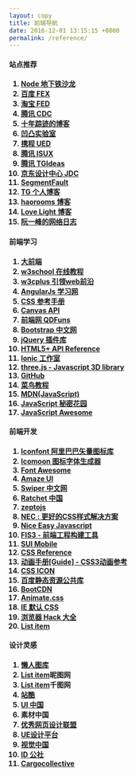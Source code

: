 ```yaml
---
layout: copy
title: 前端导航
date: 2016-12-01 13:15:15 +0800
permalink: /reference/
---
```


<h4 class="btn btn-primary btn-lg">站点推荐<h4>
<ol class="rounded-list">
<li><a href="http://nodejs.club/" target="_blank">Node 地下铁沙龙</a></li>
<li><a href="http://fex.baidu.com/" target="_blank">百度 FEX</a></li>
<li><a href="http://taobaofed.org/" target="_blank">淘宝 FED</a></li>
<li><a href="http://cdc.tencent.com/" target="_blank">腾讯 CDC</a></li>
<li><a href="https://www.h5jun.com/" target="_blank">十年踪迹的博客</a></li>
<li><a href="https://aotu.io/index.html" target="_blank">凹凸实验室</a></li>
<li><a href="http://ued.ctrip.com/blog/" target="_blank">携程 UED</a></li>
<li><a href="https://isux.tencent.com/" target="_blank">腾讯 ISUX</a></li>
<li><a href="http://tgideas.qq.com/" target="_blank">腾讯 TGIdeas</a></li>
<li><a href="https://jdc.jd.com/" target="_blank">京东设计中心 JDC</a></li>
<li><a href="https://segmentfault.com/" target="_blank">SegmentFault</a></li>
<li><a href="http://ghmagical.com/" target="_blank">TG 个人博客</a></li>
<li><a href="http://www.haorooms.com/" target="_blank">haorooms 博客</a></li>
<li><a href="http://doubleray.win/" target="_blank">Love Light 博客</a></li>
<li><a href="http://www.ruanyifeng.com/blog/" target="_blank">阮一峰的网络日志</a></li>
</ol>
<h4 class="btn btn-info btn-lg">前端学习<h4>
<ol class="rectangle-list">
<li><a href="http://www.daqianduan.com/" target="_blank">大前端</a></li>
<li><a href="http://www.w3school.com.cn/" target="_blank">w3school 在线教程</a></li>
<li><a href="http://www.w3cplus.com/" target="_blank">w3cplus 引领web前沿</a></li>
<li><a href="http://www.ngnice.com/" target="_blank">AngularJs 学习网</a></li>
<li><a href="http://css.doyoe.com/" target="_blank">CSS 参考手册</a></li>
<li><a href="http://javascript.ruanyifeng.com/htmlapi/canvas.html" target="_blank">Canvas API</a></li>
<li><a href="http://www.qdfuns.com/" target="_blank">前端网 QDFuns</a></li>
<li><a href="http://www.bootcss.com/" target="_blank">Bootstrap 中文网</a></li>
<li><a href="http://www.jq22.com/" target="_blank">jQuery 插件库</a></li>
<li><a href="http://www.dcloud.io/docs/api/index.shtml" target="_blank">HTML5+ API Reference</a></li>
<li><a href="http://www.ionic.wang/" target="_blank">Ionic 工作室</a></li>
<li><a href="https://threejs.org/" target="_blank">three.js - Javascript 3D library</a></li>
<li><a href="https://github.com/" target="_blank">GitHub</a></li>
<li><a href="http://www.runoob.com/" target="_blank">菜鸟教程</a></li>
<li><a href="https://developer.mozilla.org/zh-CN/docs/Web/JavaScript" target="_blank">MDN(JavaScript)</a></li>
<li><a href="http://bonsaiden.github.io/JavaScript-Garden/zh/" target="_blank">JavaScript 秘密花园</a></li>
<li><a href="https://github.com/jobbole/awesome-javascript-cn" target="_blank">JavaScript Awesome</a></li>
</ol>
<h4 class="btn btn-success btn-lg">前端开发<h4>
<ol class="rounded-list">
<li><a href="http://www.iconfont.cn/" target="_blank">Iconfont 阿里巴巴矢量图标库</a></li>
<li><a href="https://icomoon.io/app/#/select" target="_blank">Icomoon 图标字体生成器</a></li>
<li><a href="http://fontawesome.io/" target="_blank">Font Awesome</a></li>
<li><a href="http://amazeui.org/" target="_blank">Amaze UI</a></li>
<li><a href="http://www.swiper.com.cn/" target="_blank">Swiper 中文网</a></li>
<li><a href="http://cnratchet.com/" target="_blank">Ratchet 中国</a></li>
<li><a href="http://zeptojs.com/" target="_blank">zeptojs</a></li>
<li><a href="http://nec.netease.com/" target="_blank">NEC : 更好的CSS样式解决方案</a></li>
<li><a href="http://nej.netease.com/" target="_blank">Nice Easy Javascript</a></li>
<li><a href="http://fis.baidu.com/#about-sec" target="_blank">FIS3 - 前端工程构建工具</a></li>
<li><a href="http://m.sui.taobao.org/" target="_blank">SUI Mobile</a></li>
<li><a href="https://tympanus.net/codrops/css_reference/" target="_blank">CSS Reference</a></li>
<li><a href="https://isux.tencent.com/css3/index.html?perspective" target="_blank">动画手册[Guide] - CSS3动画参考</a></li>
<li><a href="http://cssicon.space/#/" target="_blank">CSS ICON</a></li>
<li><a href="http://cdn.code.baidu.com/" target="_blank">百度静态资源公共库</a></li>
<li><a href="http://www.bootcdn.cn/" target="_blank">BootCDN</a></li>
<li><a href="https://daneden.github.io/animate.css/" target="_blank">Animate.css</a></li>
<li><a href="http://www.iecss.com/" target="_blank">IE 默认 CSS</a></li>
<li><a href="http://browserhacks.com/" target="_blank">浏览器 Hack 大全</a></li>
<li><a href="" target="_blank">List item</a></li>
</ol>
<h4 class="btn btn-info btn-lg">设计灵感<h4>
<ol class="rectangle-list">
<li><a href="http://www.lanrentuku.com/" target="_blank">懒人图库</a></li>
<li><a href="http://www.nipic.com/index.html" target="_blank">List item</a>昵图网</li>
<li><a href="http://www.58pic.com/" target="_blank">List item</a>千图网</li>
<li><a href="http://www.zcool.com.cn/" target="_blank">站酷</a></li>
<li><a href="http://www.ui.cn/" target="_blank">UI 中国</a></li>
<li><a href="http://www.sccnn.com/" target="_blank"></a>素材中国</li>
<li><a href="http://www.uisdc.com/" target="_blank">优秀网页设计联盟</a></li>
<li><a href="http://www.uehtml.com/" target="_blank" title="UE设计平台，网页设计，交流设计">UE设计平台</a></li>
<li><a href="http://shijue.me/" target="_blank" title="中国最具活力的视觉图片分享社区及创意设计产">视觉中国</a></li>
<li><a href="http://www.hi-id.com/" target="_blank" title="发现有意味的设计！">ID 公社</a></li>
<li><a href="http://cargocollective.com/" target="_blank" title="国外优秀创意人的社区、并提供免费个人主页服务">Cargocollective</a></li>
</ol>